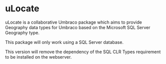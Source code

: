 uLocate
=======

uLocate is a collaborative Umbraco package which aims to provide Geography data types for Umbraco based on the Microsoft SQL Server Geography type.

This package will only work using a SQL Server database.

This version will remove the dependency of the SQL CLR Types requirement to be installed on the webserver.
